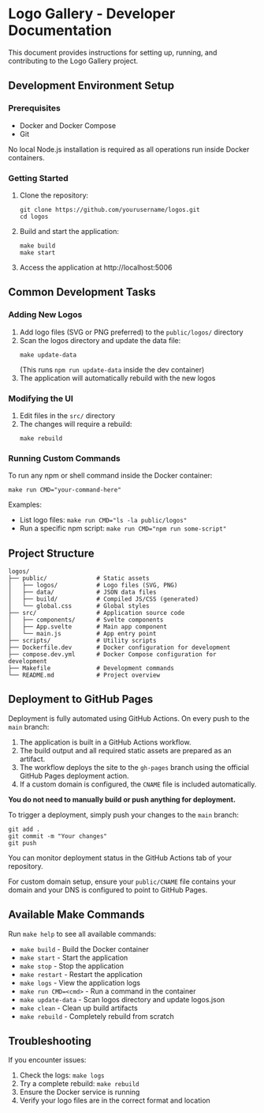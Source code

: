 # Logo Gallery - Developer Documentation

This document provides instructions for setting up, running, and contributing to the Logo Gallery project.

## Development Environment Setup

### Prerequisites

- Docker and Docker Compose
- Git

No local Node.js installation is required as all operations run inside Docker containers.

### Getting Started

1. Clone the repository:
   ```
   git clone https://github.com/yourusername/logos.git
   cd logos
   ```

2. Build and start the application:
   ```
   make build
   make start
   ```

3. Access the application at http://localhost:5006

## Common Development Tasks

### Adding New Logos

1. Add logo files (SVG or PNG preferred) to the `public/logos/` directory
2. Scan the logos directory and update the data file:
   ```
   make update-data
   ```
   (This runs `npm run update-data` inside the dev container)
3. The application will automatically rebuild with the new logos

### Modifying the UI

1. Edit files in the `src/` directory
2. The changes will require a rebuild:
   ```
   make rebuild
   ```

### Running Custom Commands

To run any npm or shell command inside the Docker container:
```
make run CMD="your-command-here"
```

Examples:
- List logo files: `make run CMD="ls -la public/logos"`
- Run a specific npm script: `make run CMD="npm run some-script"`

## Project Structure

```
logos/
├── public/              # Static assets
│   ├── logos/           # Logo files (SVG, PNG)
│   ├── data/            # JSON data files
│   ├── build/           # Compiled JS/CSS (generated)
│   └── global.css       # Global styles
├── src/                 # Application source code
│   ├── components/      # Svelte components
│   ├── App.svelte       # Main app component
│   └── main.js          # App entry point
├── scripts/             # Utility scripts
├── Dockerfile.dev       # Docker configuration for development
├── compose.dev.yml      # Docker Compose configuration for development
├── Makefile             # Development commands
└── README.md            # Project overview
```

## Deployment to GitHub Pages

Deployment is fully automated using GitHub Actions. On every push to the `main` branch:

1. The application is built in a GitHub Actions workflow.
2. The build output and all required static assets are prepared as an artifact.
3. The workflow deploys the site to the `gh-pages` branch using the official GitHub Pages deployment action.
4. If a custom domain is configured, the `CNAME` file is included automatically.

**You do not need to manually build or push anything for deployment.**

To trigger a deployment, simply push your changes to the `main` branch:
```
git add .
git commit -m "Your changes"
git push
```

You can monitor deployment status in the GitHub Actions tab of your repository.

For custom domain setup, ensure your `public/CNAME` file contains your domain and your DNS is configured to point to GitHub Pages.

## Available Make Commands

Run `make help` to see all available commands:

- `make build` - Build the Docker container
- `make start` - Start the application
- `make stop` - Stop the application
- `make restart` - Restart the application
- `make logs` - View the application logs
- `make run CMD=<cmd>` - Run a command in the container
- `make update-data` - Scan logos directory and update logos.json
- `make clean` - Clean up build artifacts
- `make rebuild` - Completely rebuild from scratch

## Troubleshooting

If you encounter issues:

1. Check the logs: `make logs`
2. Try a complete rebuild: `make rebuild`
3. Ensure the Docker service is running
4. Verify your logo files are in the correct format and location
